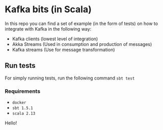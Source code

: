 # Kafka bits (in Scala)

In this repo you can find a set of example (in the form of tests) on how to integrate with Kafka 
in the following way:
* Kafka clients (lowest level of integration)
* Akka Streams (Used in consumption and production of messages)
* Kafka streams (Use for message transformation)

## Run tests

For simply running tests, run the following command
`sbt test`

### Requirements

* `docker`
* `sbt 1.5.1`
* `scala 2.13`

Hello!